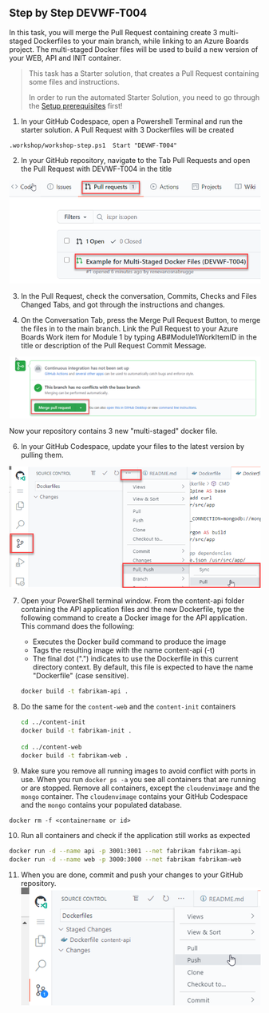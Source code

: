 ## Step by Step DEVWF-T004

In this task, you will merge the Pull Request containing create 3 multi-staged Dockerfiles to your main branch, while linking to an Azure Boards project. The multi-staged Docker files will be used to build a new version of your WEB, API and INIT container.

>This task has a Starter solution, that creates a Pull Request containing some files and instructions. 
>
> In order to run the automated Starter Solution, you need to go through the [Setup prerequisites](/Challenges/Prequisites/RunThroughSetup.md) first!

1. In your GitHub Codespace, open a Powershell Terminal and run the starter solution. A Pull Request with 3 Dockerfiles will be created

```
.workshop/workshop-step.ps1  Start "DEVWF-T004"
```

2. In your GitHub repository, navigate to the Tab Pull Requests and open the Pull Request with DEVWF-T004 in the title

![Shows the menu item for navigating to the Pull Request](images/PullRequestDEVWF-T004.png)

3. In the Pull Request, check the conversation, Commits, Checks and Files Changed Tabs, and got through the instructions and changes.

4. On the Conversation Tab, press the Merge Pull Request Button, to merge the files in to the main branch. Link the Pull Request to your Azure Boards Work item for Module 1 by typing AB#Module1WorkItemID in the title or description of the Pull Request Commit Message. 

![Shows the button for merging a Pull Request in GitHub](images/mergePullRequest.png)

Now your repository contains 3 new "multi-staged" docker file.

6. In your GitHub Codespace, update your files to the latest version by pulling them.

![](images/2020-10-05-12-10-11.png)


7. Open your PowerShell terminal window. From the content-api folder containing the API application files and the new Dockerfile, type the following command to create a Docker image for the API application. This command does the following:

   - Executes the Docker build command to produce the image
   - Tags the resulting image with the name content-api (-t)
   - The final dot (".") indicates to use the Dockerfile in this current directory context. By default, this file is expected to have the name "Dockerfile" (case sensitive).


   ```bash
   docker build -t fabrikam-api .
   ```

8. Do the same for the `content-web` and the `content-init` containers

   ```bash
   cd ../content-init
   docker build -t fabrikam-init .
  
   cd ../content-web
   docker build -t fabrikam-web .
   ```

9. Make sure you remove all running images to avoid conflict with ports in use. When you run `docker ps -a` you see all containers that are running or are stopped. Remove all containers, except the `cloudenvimage` and the `mongo` container. The `cloudenvimage` contains your GitHub Codespace and the `mongo` contains your populated database.

```
docker rm -f <containername or id>
```

10. Run all containers and check if the application still works as expected

```bash
docker run -d --name api -p 3001:3001 --net fabrikam fabrikam-api
docker run -d --name web -p 3000:3000 --net fabrikam fabrikam-web
```

11. When you are done, commit and push your changes to your GitHub repository.
![](images/commitandpush.png)